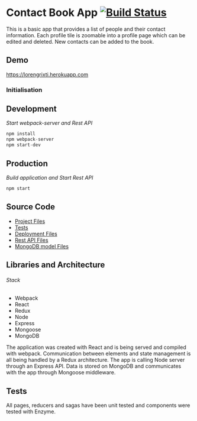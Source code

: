 # Contact Book App [![Build Status](https://travis-ci.org/LorenGr/ContactBook.svg?branch=master)](https://travis-ci.org/LorenGr/ContactBook)

This is a basic app that provides a list of people and their contact information.
Each profile tile is zoomable into a profile page which can be edited and deleted.
New contacts can be added to the book.

## Demo
https://lorengrixti.herokuapp.com

### Initialisation

## Development
*Start webpack-server and Rest API*
``` javascript
npm install
npm webpack-server
npm start-dev
```

## Production
*Build application and Start Rest API*
``` javascript
npm start
```

## Source Code
- [Project Files](src/)
- [Tests](test/)
- [Deployment Files](public/)
- [Rest API Files](server/)
- [MongoDB model Files](model/)

## Libraries and Architecture

###### Stack
* Webpack
* React
* Redux
* Node
* Express
* Mongoose
* MongoDB

The application was created with React and is being served and compiled with webpack. Communication between elements and state management is all being handled by a Redux architecture. The app is calling Node server through an Express API. Data is stored on MongoDB and communicates with the app through Mongoose middleware.

## Tests
All pages, reducers and sagas have been unit tested and components were tested with Enzyme.
